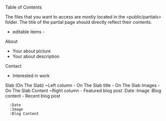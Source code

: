Table of Contents

The files that you want to access are mostly located in the <public/partials> folder. The title of the partial page should directly reflect their contents.


- editable items -


About
- Your about picture
- Your about description

Contact
- Interested in work

Slab (On The Slab)
  ~Left column
    - On The Slab title
    - On The Slab Images
    - On The Slab Content
  ~Right column
    - Featured blog post
      :Date
      :Image
      :Blog content
    - Recent blog post
<!-- if you want to create a new blog post simply copy and old one and edit the information -->
      :Date
      :Image
      :Blog Content
